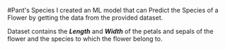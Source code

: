 #Pant's Species
I created an ML model that can Predict the Species of a Flower by getting the data from the provided dataset.

Dataset contains the ***Length*** and ***Width*** of the petals and sepals of the flower and the species to which the flower belong to.

